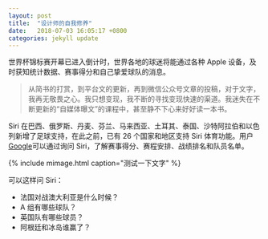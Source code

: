 ```yaml
---
layout: post
title:  "设计师的自我修养"
date:   2018-07-03 16:05:17 +0800
categories: jekyll update
---
```


世界杯锦标赛开幕已进入倒计时，世界各地的球迷将能通过各种 Apple 设备，及时获知统计数据、赛事得分和自己挚爱球队的消息。

> 从简书的打赏，到平台文的更新，再到微信公众号文章的投稿，对于文字，我再无敬畏之心。我只想变现，我不断的寻找变现快速的渠道。我迷失在不断更新的“自媒体曝文”的课程中，甚至静不下心来好好读一本书。

Siri 在巴西、俄罗斯、丹麦、芬兰、马来西亚、土耳其、泰国、沙特阿拉伯和以色列新增了足球支持，在此之前，已有 26 个国家和地区支持 Siri 体育功能。用户[Google](http://www.google.com/)可以通过询问 Siri，了解赛事得分、赛程安排、战绩排名和队员名单。

{% include mimage.html caption="测试一下文字" %}

可以这样问 Siri：  
- 法国对战澳大利亚是什么时候？
- A 组有哪些球队？
- 英国队有哪些球员？
- 阿根廷和冰岛谁赢了？

